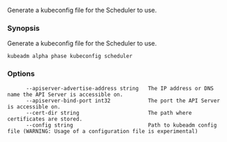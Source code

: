 
Generate a kubeconfig file for the Scheduler to use.

### Synopsis


Generate a kubeconfig file for the Scheduler to use.

```
kubeadm alpha phase kubeconfig scheduler
```

### Options

```
      --apiserver-advertise-address string   The IP address or DNS name the API Server is accessible on.
      --apiserver-bind-port int32            The port the API Server is accessible on.
      --cert-dir string                      The path where certificates are stored.
      --config string                        Path to kubeadm config file (WARNING: Usage of a configuration file is experimental)
```

